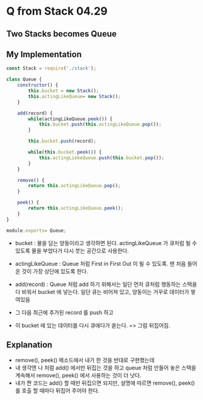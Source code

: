 # **Q from Stack 04.29**

## **Two Stacks becomes Queue**
## **My Implementation**
```javascript
const Stack = require('./stack');

class Queue {
    constructor() {
        this.bucket = new Stack();
        this.actingLikeQueue= new Stack();
    }

    add(record) {
        while(actingLikeQueue.peek()) {
            this.bucket.push(this.actingLikeQueue.pop());
        }

        this.bucket.push(record);

        while(this.bucket.peek()) {
            this.actingLiekeQueue.push(this.bucket.pop());
        }
    }

    remove() {
        return this.actingLikeQueue.pop();
    }

    peek() {
        return this.actingLikeQueue.peek();
    }
}

module.exports= Queue;
```

- bucket : 물을 담는 양동이라고 생각하면 된다. actingLikeQueue 가 큐처럼 될 수 있도록 물을 부었다가 다시 붓는 공간으로 사용한다. 
- actingLikeQueue : Queue 처럼 First in First Out 이 될 수 있도록. 맨 처음 들어온 것이 가장 상단에 있도록 한다.

- add(record) : Queue 처럼 add 하기 위해서는 일단 먼저 큐처럼 행동하는 스택을 다 비워서 bucket 에 넣는다. 일단 큐는 비어져 있고, 양동이는 거꾸로 데이터가 쌓여있음
- 그 다음 최근에 추가된 record 를 push 하고
- 이 bucket 에 있는 데이터를 다시 큐에다가 쏟는다. => 그럼 뒤집어짐. 

## **Explanation**
- remove(), peek() 메소드에서 내가 한 것을 반대로 구현했는데
- 내 생각엔 나 처럼 add() 에서만 뒤집는 것을 하고 queue 처럼 만들어 놓은 스택을 계속해서 remove(), peek() 에서 사용하는 것이 더 낫다. 
- 내가 짠 코드는 add() 할 때만 뒤집으면 되지만, 설명에 따르면 remove(), peek() 를 호출 할 때마다 뒤집어 주어야 한다.